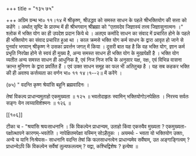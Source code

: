 +++
title = "१३५ ७५"

+++
अग्रिम ग्रन्थ भा० ११।१४ में श्रीकृष्ण, श्रीउद्धव को समस्त साधन के पहले श्रीभक्तियोग की सत्ता को कहेंगे । अर्थात् सृष्टि के प्रारम्भ में ही श्रीभगवान् श्रीब्रह्मा को "एतावदेव जिज्ञास्यं तत्त्व जिज्ञासुनात्मनः ।" श्लोक में भक्ति योग का ही उपदेश प्रदान किये थे । अतएव कर्मादि साधन का संवाद में प्रचारित होने के पहले ही भक्तियोग का संवाद प्रचारित हुआ था । काल क्रमसे भक्ति योग कर्म साधन के द्वारा आवृत हो जाने से पुनर्वार भगवान् श्रीकृष्ण ने उसका प्रवर्त्तन जगत् में किया । दूसरी बात यह है कि वह भक्ति योग, ज्ञान कर्म प्रभृति निरपेक्ष होने से स्वयं ही मुख्य है, अन्य समस्त साधन ही भक्ति योग के मुखापेक्षी है । भक्ति योग व्यतीत अन्य समस्त साधन ही आधुनिक है, एवं निज निज रुचि के अनुसार यक्ष, रक्षः, एवं विभिन्न वासना क्रान्त मुनिगण के द्वारा प्रवर्तित हैं । एवं उक्त साधन समूह का फल भी अतितुच्छ है । यह सब कहकर भक्ति की ही अवश्य कर्त्तव्यता का वर्णन भा० ११ १४।१--२॥ में करेंगे । 

(७५) " वदन्ति कृष्ण श्रेयांसि बहूनि ब्रह्मवादिनः । 

तेषां विकल्प प्राधान्यमुताहो एकमुख्यता ॥ १२५ ॥ भवतोदाहृतः स्वामिन् भक्तियोगोऽनपेक्षितः । निरस्य सर्वतः सङ्गः येन त्वय्याविशेश्मनः ॥ १२६ ॥ 

[[१०६]] 

टीका च - "श्रयांसि श्रयःसाधनानि । किं विकल्पेन प्राधान्यम, उताहो किंवा एकस्यैव मुख्यता ? एकमुख्यता-पक्षोत्थापने कारणम्-भवतेति । नापेक्षितमपेक्षा यस्मिन् सोऽहैतुकः । अयमर्थः - भवता यो भक्तियोग उक्तः, अन्ये च यानि निःश्रेयसः- साधनानि वदन्ति तेषां कि फलसाधनत्वेन प्राधान्यमेव सर्वेषाम्, उत अङ्गाङ्गित्वम् ? प्राधान्येऽपि किं विकल्पेन सर्वेषां तुल्यफलत्वम् ? यद्वा, कश्चिद्विशेषः ? इत्येषा ॥ 
